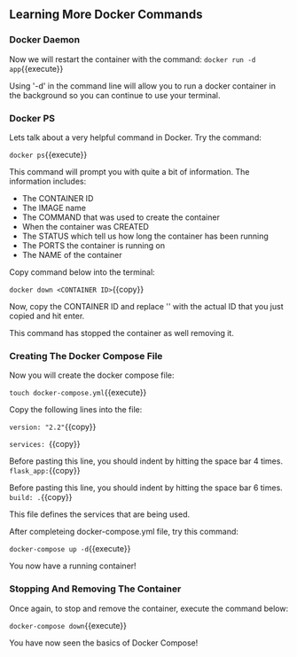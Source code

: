 ## Learning More Docker Commands

### Docker Daemon 

Now we will restart the container with the command: 
`docker run -d app`{{execute}}

Using '-d' in the command line will allow you to run a docker container in the background so you can continue to use your terminal. 

### Docker PS

Lets talk about a very helpful command in Docker. Try the command: 

`docker ps`{{execute}} 

This command will prompt you with quite a bit of information. The information includes:
* The CONTAINER ID
* The IMAGE name 
* The COMMAND that was used to create the container
* When the container was CREATED
* The STATUS which tell us how long the container has been running
* The PORTS the container is running on
* The NAME of the container

Copy command below into the terminal: 

`docker down <CONTAINER ID>`{{copy}}

Now, copy the CONTAINER ID and replace '<CONTAINER ID>' with the actual ID that you just copied and hit enter. 

This command has stopped the container as well removing it. 


### Creating The Docker Compose File 

Now you will create the docker compose file: 

`touch docker-compose.yml`{{execute}}

Copy the following lines into the file: 

`version: "2.2"`{{copy}}

`services: `{{copy}}

Before pasting this line, you should indent by hitting the space bar 4 times. 
`    flask_app: `{{copy}}

Before pasting this line, you should indent by hitting the space bar 6 times. 
`      build: .`{{copy}}

This file defines the services that are being used.

After completeing docker-compose.yml file, try this command: 

`docker-compose up -d`{{execute}}

You now have a running container! 


### Stopping And Removing The Container

Once again, to stop and remove the container, execute the command below: 

`docker-compose down`{{execute}}

You have now seen the basics of Docker Compose! 